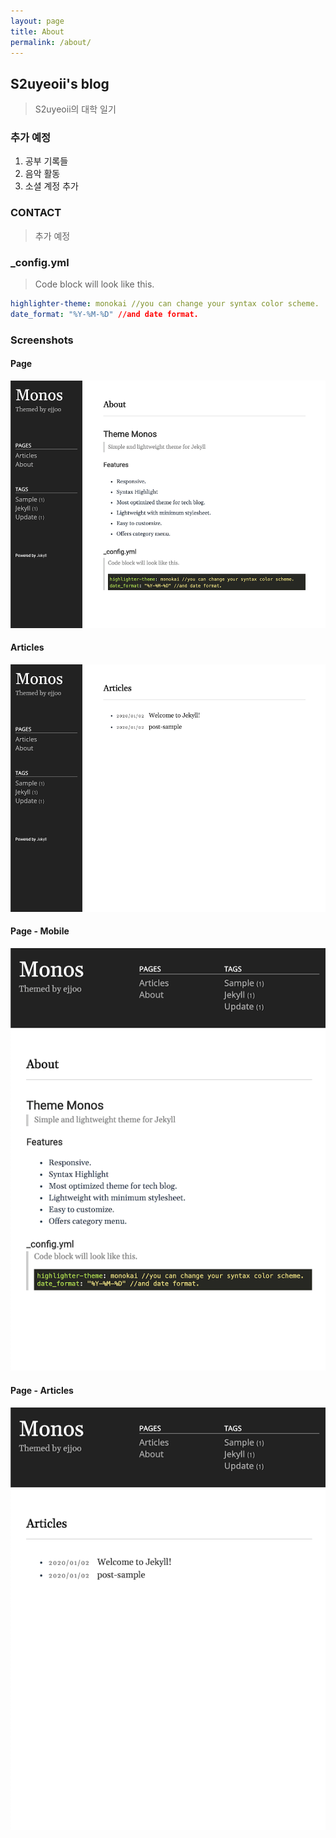 ```yaml
---
layout: page
title: About
permalink: /about/
---
```


## S2uyeoii's blog
> S2uyeoii의 대학 일기

### 추가 예정
1. 공부 기록들
2. 음악 활동
3. 소셜 계정 추가


### CONTACT
> 추가 예정

### _config.yml
> Code block will look like this.
```yml
highlighter-theme: monokai //you can change your syntax color scheme.
date_format: "%Y-%M-%D" //and date format.
```

### Screenshots
#### Page
![alt text](/public/img/screenshot-1.png)
#### Articles
![alt text](/public/img/screenshot-2.png)
#### Page - Mobile
![alt text](/public/img/screenshot-m1.png)
#### Page - Articles
![alt text](/public/img/screenshot-m2.png)
